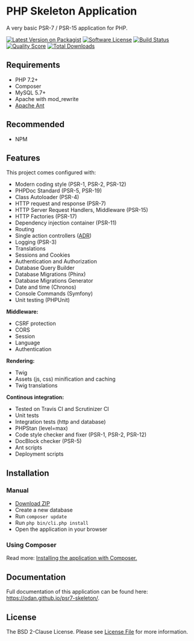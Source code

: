 # PHP Skeleton Application

A very basic PSR-7 / PSR-15 application for PHP.

[![Latest Version on Packagist](https://img.shields.io/github/release/odan/psr7-skeleton.svg)](https://github.com/odan/psr7-skeleton/releases)
[![Software License](https://img.shields.io/badge/license-BSD-brightgreen.svg)](LICENSE.md)
[![Build Status](https://travis-ci.org/odan/psr7-skeleton.svg?branch=master)](https://travis-ci.org/odan/psr7-skeleton)
[![Quality Score](https://scrutinizer-ci.com/g/odan/psr7-skeleton/badges/quality-score.png?b=master)](https://scrutinizer-ci.com/g/odan/psr7-skeleton/?branch=master)
[![Total Downloads](https://poser.pugx.org/odan/psr7-skeleton/downloads)](https://packagist.org/packages/odan/psr7-skeleton)

## Requirements

* PHP 7.2+
* Composer
* MySQL 5.7+
* Apache with mod_rewrite
* [Apache Ant](https://ant.apache.org/)

## Recommended

* NPM

## Features

This project comes configured with:

* Modern coding style (PSR-1, PSR-2, PSR-12)
* PHPDoc Standard (PSR-5, PSR-19)
* Class Autoloader (PSR-4)
* HTTP request and response (PSR-7)
* HTTP Server Request Handlers, Middleware (PSR-15)
* HTTP Factories (PSR-17)
* Dependency injection container (PSR-11)
* Routing
* Single action controllers ([ADR](https://github.com/pmjones/adr/blob/master/ADR.md))
* Logging (PSR-3)
* Translations
* Sessions and Cookies
* Authentication and Authorization
* Database Query Builder
* Database Migrations (Phinx)
* Database Migrations Generator
* Date and time (Chronos)
* Console Commands (Symfony)
* Unit testing (PHPUnit)

**Middleware:**

* CSRF protection
* CORS
* Session
* Language
* Authentication

**Rendering:**

* Twig
* Assets (js, css) minification and caching
* Twig translations

**Continous integration:**

* Tested on Travis CI and Scrutinizer CI
* Unit tests
* Integration tests (http and database)
* PHPStan (level=max)
* Code style checker and fixer (PSR-1, PSR-2, PSR-12)
* DocBlock checker (PSR-5)
* Ant scripts
* Deployment scripts

## Installation

### Manual

* [Download ZIP](https://github.com/odan/psr7-hello-world/archive/master.zip)
* Create a new database
* Run `composer update`
* Run `php bin/cli.php install`
* Open the application in your browser

### Using Composer

Read more: [Installing the application with Composer.](https://odan.github.io/psr7-skeleton/#installation)

## Documentation

Full documentation of this application can be found here: <https://odan.github.io/psr7-skeleton/>.

## License

The BSD 2-Clause License. Please see [License File](LICENSE) for more information.

